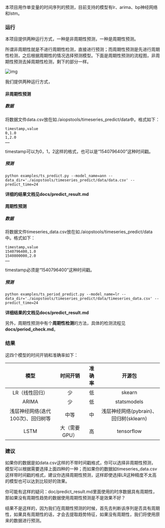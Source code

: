 本项目用作单变量的时间序列的预测，目前支持的模型有lr、arima、bp神经网络和lstm。

### 运行

本项目提供两种运行方式，一种是非周期性预测，一种是周期性预测。

所谓非周期性就是不进行周期性检测，直接进行预测；而周期性预测是先进行周期性检测，之后根据周期性的情况选择预测模型。下面是周期性预测的流程图，非周期性预测去掉周期性检测，剩下的部分一样。

![img](https://ws1.sinaimg.cn/large/006tNbRwly1fx6k2ynpz7j30jo0aj74n.jpg)

我们提供两种运行方式，

#### 非周期性预测

##### 数据

将数据文件data.csv放在如./aiopstools/timeseries_predict/data中。格式如下：

```
timestamp,value
0,1.0
1,2.0
……
```

timestamp可以为0，1，2这样的格式，也可以是“1540796400”这种时间戳。

##### 预测

```
python examples/ts_predict.py --model_name=ann --data_dir='./aiopstools/timeseries_predict/data/data.csv' --predict_time=24
```

**详细的结果文档见docs/predict_result.md**

#### 周期性预测

##### 数据

将数据文件timeseries_data.csv放在如./aiopstools/timeseries_predict/data中。格式如下：

```
timestamp,value
1540796400,1.0
1540800000,2.0
……
```

timestamp必须是“1540796400”这种时间戳。

##### 预测

```
python examples/ts_period_predict.py --model_name=lr --data_dir='./aiopstools/timeseries_predict/data/timeseries_data.csv' --predict_time=24
```

**详细结果的文档见docs/predict_result.md**

另外，周期性预测中有个**周期性检测**的方法，具体的检测流程见**docs/period_check.md**。

### 结果

这四个模型的时间开销和准确率如下：

|               模型                |   时间开销    | 准确率 |                 开源包                 |
| :-------------------------------: | :-----------: | :----: | :------------------------------------: |
|          LR（线性回归）           |      少       |   低   |                 skearn                 |
|               ARIMA               |      少       |   低   |              statsmodels               |
| 浅层神经网络(迭代100次)、回归树等 |     中等      |   中   | 浅层神经网络(pybrain)、回归树(sklearn) |
|               LSTM                | 大（需要GPU） |   高   |               tensorflow               |

### 建议

如果你的数据是如data.csv这样的不带时间戳格式，你可以选择非周期性预测，模型可以根据需要选择上面四种的一种；而如果你的数据如timeseries_data.csv这样带时间戳的格式，建议你选择周期性预测，这样即使选择LR这种精度不太高的模型也可以达到比较好的效果。

你可能有这样的疑问：doc/predict_result.md里面使用的时序数据具有周期性，那如果没有周期性趋势的数据使用周期性预测是不是效果不好？

结果不是这样的，因为我们在周期性预测的时候，首先去判断该序列是否具有周期性，如果具有周期性的话，才会去提取趋势特征，如果没有周期性，我们将使用原来的数据进行预测。